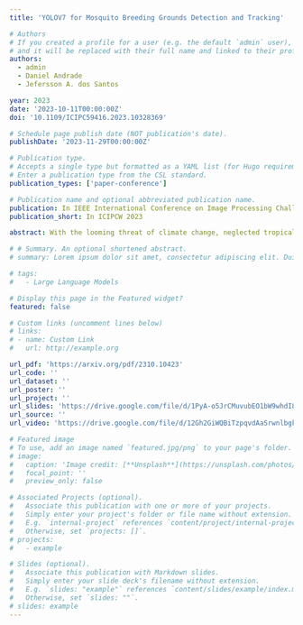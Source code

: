 ```yaml
---
title: 'YOLOV7 for Mosquito Breeding Grounds Detection and Tracking'

# Authors
# If you created a profile for a user (e.g. the default `admin` user), write the username (folder name) here
# and it will be replaced with their full name and linked to their profile.
authors:
  - admin
  - Daniel Andrade
  - Jefersson A. dos Santos

year: 2023
date: '2023-10-11T00:00:00Z'
doi: '10.1109/ICIPC59416.2023.10328369'

# Schedule page publish date (NOT publication's date).
publishDate: '2023-11-29T00:00:00Z'

# Publication type.
# Accepts a single type but formatted as a YAML list (for Hugo requirements).
# Enter a publication type from the CSL standard.
publication_types: ['paper-conference']

# Publication name and optional abbreviated publication name.
publication: In IEEE International Conference on Image Processing Challenges and Workshops (ICIPCW 2023)
publication_short: In ICIPCW 2023

abstract: With the looming threat of climate change, neglected tropical diseases such as dengue, zika, and chikungunya have the potential to become an even greater global concern. Remote sensing technologies can aid in controlling the spread of Aedes Aegypti, the transmission vector of such diseases, by automating the detection and mapping of mosquito breeding sites, such that local entities can properly intervene. In this work, we leverage YOLOv7, a state-of-the-art and computationally efficient detection approach, to localize and track mosquito foci in videos captured by unmanned aerial vehicles. We experiment on a dataset released to the public as part of the ICIP 2023 grand challenge entitled Automatic Detection of Mosquito Breeding Grounds. We show that YOLOv7 can be directly applied to detect larger foci categories such as pools, tires, and water tanks and that a cheap and straightforward aggregation of frame-by-frame detection can incorporate time consistency into the tracking process.

# # Summary. An optional shortened abstract.
# summary: Lorem ipsum dolor sit amet, consectetur adipiscing elit. Duis posuere tellus ac convallis placerat. Proin tincidunt magna sed ex sollicitudin condimentum.

# tags:
#   - Large Language Models

# Display this page in the Featured widget?
featured: false

# Custom links (uncomment lines below)
# links:
# - name: Custom Link
#   url: http://example.org

url_pdf: 'https://arxiv.org/pdf/2310.10423'
url_code: ''
url_dataset: ''
url_poster: ''
url_project: ''
url_slides: 'https://drive.google.com/file/d/1PyA-o5JrCMuvubEO1bW9whdI8IeSNPMk/view?usp=share_link'
url_source: ''
url_video: 'https://drive.google.com/file/d/12Gh2GiWQBiTzpqvdAaSrwnlbgkaeBEdS/view?usp=share_link'

# Featured image
# To use, add an image named `featured.jpg/png` to your page's folder.
# image:
#   caption: 'Image credit: [**Unsplash**](https://unsplash.com/photos/pLCdAaMFLTE)'
#   focal_point: ''
#   preview_only: false

# Associated Projects (optional).
#   Associate this publication with one or more of your projects.
#   Simply enter your project's folder or file name without extension.
#   E.g. `internal-project` references `content/project/internal-project/index.md`.
#   Otherwise, set `projects: []`.
# projects:
#   - example

# Slides (optional).
#   Associate this publication with Markdown slides.
#   Simply enter your slide deck's filename without extension.
#   E.g. `slides: "example"` references `content/slides/example/index.md`.
#   Otherwise, set `slides: ""`.
# slides: example
---
```


<!-- {{% callout note %}}
Click the _Cite_ button above to demo the feature to enable visitors to import publication metadata into their reference management software.
{{% /callout %}}

{{% callout note %}}
Create your slides in Markdown - click the _Slides_ button to check out the example.
{{% /callout %}}

Add the publication's **full text** or **supplementary notes** here. You can use rich formatting such as including [code, math, and images](https://docs.hugoblox.com/content/writing-markdown-latex/). -->
